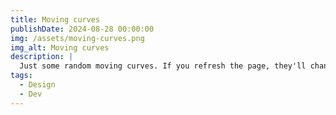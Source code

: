 ```yaml
---
title: Moving curves
publishDate: 2024-08-28 00:00:00
img: /assets/moving-curves.png
img_alt: Moving curves
description: |
  Just some random moving curves. If you refresh the page, they'll change shape. Aren't they just relaxing?
tags:
  - Design
  - Dev
---
```

<main>
    <canvas id="moving-curves"></canvas>
</main>
<script src="/assets/scripts/2b.sketch-grid-curves.js"></script>